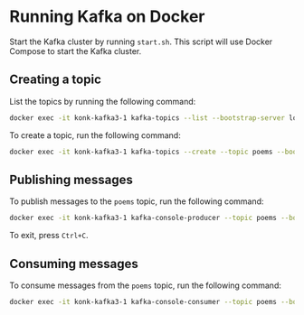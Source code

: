 # Running Kafka on Docker

Start the Kafka cluster by running `start.sh`.
This script will use Docker Compose to start the Kafka cluster.

## Creating a topic

List the topics by running the following command:

```bash
docker exec -it konk-kafka3-1 kafka-topics --list --bootstrap-server localhost:9092
```

To create a topic, run the following command:

```bash
docker exec -it konk-kafka3-1 kafka-topics --create --topic poems --bootstrap-server localhost:9092 --replication-factor 3 --partitions 3
```

## Publishing messages

To publish messages to the `poems` topic, run the following command:

```bash
docker exec -it konk-kafka3-1 kafka-console-producer --topic poems --bootstrap-server localhost:9092
```

To exit, press `Ctrl+C`.

## Consuming messages

To consume messages from the `poems` topic, run the following command:

```bash
docker exec -it konk-kafka3-1 kafka-console-consumer --topic poems --bootstrap-server localhost:9092 --from-beginning
```
